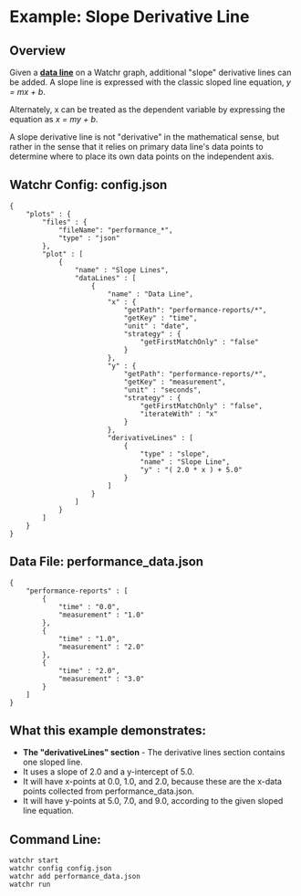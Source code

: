 # Example: Slope Derivative Line

## Overview

Given a [**data line**](dataLines.html) on a Watchr graph, additional "slope" derivative lines can be added.  A slope line is expressed with the classic sloped line equation, *y = mx + b*.

Alternately, x can be treated as the dependent variable by expressing the equation as *x = my + b*.

A slope derivative line is not "derivative" in the mathematical sense, but rather in the sense that it relies on primary data line's data points to determine where to place its own data points on the independent axis.

## Watchr Config:  config.json
	{
	    "plots" : {
	        "files" : {
	            "fileName": "performance_*",
	            "type" : "json"
	        },
	        "plot" : [
	            {
	                "name" : "Slope Lines",
	                "dataLines" : [
	                    {
	                        "name" : "Data Line",
	                        "x" : {
	                            "getPath": "performance-reports/*",
	                            "getKey" : "time",
	                            "unit" : "date",
	                            "strategy" : {
	                                "getFirstMatchOnly" : "false"
	                            }
	                        },
	                        "y" : {
	                            "getPath": "performance-reports/*",
	                            "getKey" : "measurement",
	                            "unit" : "seconds",
	                            "strategy" : {
	                                "getFirstMatchOnly" : "false",
	                                "iterateWith" : "x"
	                            }
	                        },
	                        "derivativeLines" : [
	                            {
	                                "type" : "slope",
	                                "name" : "Slope Line",
	                                "y" : "( 2.0 * x ) + 5.0"
	                            }
	                        ]
	                    }
	                ]
	            }
	        ]
	    }
	}

## Data File:  performance\_data.json
	
	{
	    "performance-reports" : [
	        {
	            "time" : "0.0",
	            "measurement" : "1.0"
	        },
	        {
	            "time" : "1.0",
	            "measurement" : "2.0"
	        },
	        {
	            "time" : "2.0",
	            "measurement" : "3.0"
	        }
	    ]
	}

## What this example demonstrates:

* **The "derivativeLines" section** - The derivative lines section contains one sloped line.
 * It uses a slope of 2.0 and a y-intercept of 5.0.
 * It will have x-points at 0.0, 1.0, and 2.0, because these are the x-data points collected from performance\_data.json.
 * It will have y-points at 5.0, 7.0, and 9.0, according to the given sloped line equation.

## Command Line:

	watchr start 
    watchr config config.json
    watchr add performance_data.json
    watchr run